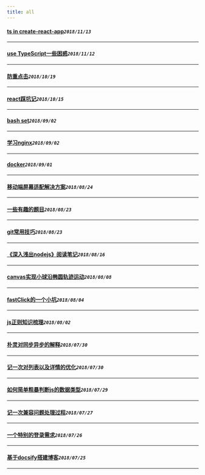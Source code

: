 ```yaml
---
title: all
---
```

 #### [ts in create-react-app](/blog/tsInPro.md)_`2018/11/13`_
*****
 #### [use TypeScript一些困惑](/blog/typeScriptNote.md)_`2018/11/12`_
*****
 #### [防重点击](/blog/doubleClick.md)_`2018/10/19`_
*****
 #### [react踩坑记](/blog/reactBug.md)_`2018/10/15`_
*****
 #### [bash set](/blog/bashSet.md)_`2018/09/02`_
*****
 #### [学习nginx](/blog/nginxNote.md)_`2018/09/02`_
*****
 #### [docker](/blog/useDocker.md)_`2018/09/01`_
*****
 #### [移动端屏幕适配解决方案](/blog/remLayout.md)_`2018/08/24`_
*****
 #### [一些有趣的题目](/blog/instrestingQuestion.md)_`2018/08/23`_
*****
 #### [git常用技巧](/blog/gitSkill.md)_`2018/08/23`_
*****
 #### [《深入浅出nodejs》阅读笔记](/blog/nodejsStudyNote.md)_`2018/08/16`_
*****
 #### [canvas实现小球沿椭圆轨迹运动](/blog/canvasBall.md)_`2018/08/08`_
*****
 #### [fastClick的一个小坑](/blog/fastClickBug.md)_`2018/08/04`_
*****
 #### [js正则知识梳理](/blog/regExpCombing.md)_`2018/08/02`_
*****
 #### [朴灵对同步异步的解释](/blog/jsRunRule.md)_`2018/07/30`_
*****
 #### [记一次对列表以及详情的优化](/blog/optimizationListDetail.md)_`2018/07/30`_
*****
 #### [如何简单粗暴判断js的数据类型](/blog/judgeDataType.md)_`2018/07/29`_
*****
 #### [记一次兼容问题处理过程](/blog/npmCompatibleBug.md)_`2018/07/27`_
*****
 #### [一个特别的登录需求](/blog/funnyLogin.md)_`2018/07/26`_
*****
 #### [基于docsify搭建博客](/blog/aboutThisBlog.md)_`2018/07/25`_
*****